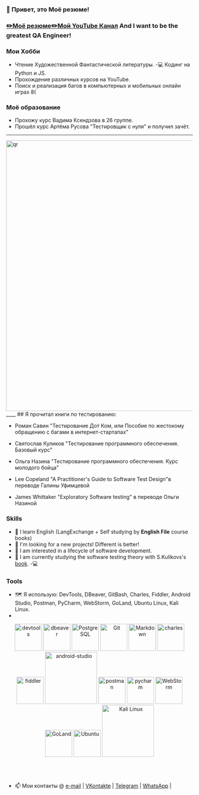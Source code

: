
### 👋 Привет, это Моё резюме!

### [✏️Моё резюме](https://m1rage777.github.io/CV/)[✏️Мой YouTube Канал](https://www.youtube.com/channel/UCswE6GVW_EvLaLFLdpCQrFQ) And I want to be the greatest QA Engineer!
### Мои Хобби
- Чтение Художественной Фантастической литературы.
-:computer: Кодинг на Python и JS.
- Прохождение различных курсов на YouTube.
- Поиск и реализация багов в компьютерных и мобильных онлайн играх 8(

### Моё образование
- Прохожу курс Вадима Ксендзова в 26 группе.
- Прошёл курс Артёма Русова "Тестировщик с нуля" и получил зачёт.
____
<img alt="qr" width="730px" src="https://sun9-44.userapi.com/impg/YSm9SeEvamrEl8m01YvLzxKkwWnkn8q0S1VrOg/PK4_NW0pC6U.jpg?size=1280x689&quality=96&sign=5a0cd2591b4fdb1dfda7b124dacc4463&type=album" />
____
## Я прочитал книги по тестированию:

- Роман Савин "Тестирование Дот Ком, или Пособие по жестокому обращению с багами в интернет-стартапах"

- Святослав Куликов "Тестирование программного обеспечения. Базовый курс"

- Ольга Назина "Тестирование программного обеспечения. Курс молодого бойца"

- Lee Copeland "A Practitioner's Guide to Software Test Design"в переводе Галины Уфимцевой

- James Whittaker "Exploratory Software testing" в переводе Ольги Назиной

### Skills
- 📖 I learn English (LangExchange + Self studying by **English File** course books)
- 💞️ I'm looking for a new projects! Different is better!
- 👀 I am interested in a lifecycle of software development.
- 🌱 I am currently studying the software testing theory with S.Kulikovs's [book](https://svyatoslav.biz/software_testing_book/).
-:computer:

### Tools 
- 🗺️ Я использую: DevTools, DBeaver, GitBash, Charles, Fiddler, Android Studio, Postman, PyCharm, WebStorm, GoLand, Ubuntu Linux, Kali Linux.
- 
<!-- main_page_length: 846px, img_spacing: 4px -->
<div align="center">
	<img alt="devtools" width="73px" src="https://user-images.githubusercontent.com/89486551/143319750-2f729405-4b8a-4f73-8e16-b5c7780517fc.png" />
	<img alt="dbeaver" width="73px" src="https://user-images.githubusercontent.com/89486551/143319757-0bbd31ce-7860-447a-9571-504653849d0b.png" />
	<img alt="PostgreSQL" width="73px" src="https://user-images.githubusercontent.com/89486551/143319773-17f2e07b-8dc2-4f02-9b60-e9f0b421ce06.png" />
	<img alt="Git" width="73px" src="https://upload.wikimedia.org/wikipedia/commons/thumb/9/91/Octicons-mark-github.svg/2048px-Octicons-mark-github.svg.png" />
	<img alt="Markdown" width="73px" src="https://user-images.githubusercontent.com/89486551/143319781-e0cb8223-f5db-4cfd-b2f8-9fab2e227023.png" />
	<img alt="charles" width="73px" src="https://user-images.githubusercontent.com/89486551/143319787-e5eb9aa4-5b57-454f-b903-64282274af76.png" />
	<img alt="fiddler" width="73px" src="https://user-images.githubusercontent.com/89486551/143319792-72034e75-f2fe-4589-b741-6f21a2433a71.png" />
	<img alt="android-studio" width="140px" src="https://upload.wikimedia.org/wikipedia/commons/thumb/9/92/Android_Studio_Trademark.svg/2560px-Android_Studio_Trademark.svg.png" />
	<img alt="postman" width="73px" src="https://user-images.githubusercontent.com/89486551/143319803-99550e9f-bdde-4354-b38a-a3aa8ffc9a77.png" />
	<img alt="pycharm" width="73px" src="https://user-images.githubusercontent.com/89486551/143319814-3645ca4a-c3cc-4958-aa5b-ff27b47d704c.png" />
	<img alt="WebStorm" width="73px" src="https://user-images.githubusercontent.com/89486551/145703556-7853a2fb-9487-49c4-9ff9-868c0fb82a98.png" />
	<img alt="GoLand" width="73px" src="https://resources.jetbrains.com/storage/products/goland/img/meta/goland_logo_300x300.png" />
	<img alt="Ubuntu" width="73px" src="https://upload.wikimedia.org/wikipedia/commons/thumb/a/ab/Logo-ubuntu_cof-orange-hex.svg/231px-Logo-ubuntu_cof-orange-hex.svg.png" />
	<img alt="Kali Linux" width="140px" src="https://upload.wikimedia.org/wikipedia/commons/thumb/4/4b/Kali_Linux_2.0_wordmark.svg/1200px-Kali_Linux_2.0_wordmark.svg.png" />
		
</div>

<br />
<br />
<br />


- 📫 Мои контакты @ [e-mail][email] | [VKontakte][VK] | [Telegram][TG] | [WhatsApp][WA] |

[email]: <mailto:stasqa2022@gmail.com>
[VK]: <https://vk.com/m1rage777>
[TG]: <https://t.me/m1rage777>
[WA]: <https://wa.me/79528002281>













<!--
**m1rage777/m1rage777** is a ✨ _special_ ✨ repository because its `README.md` (this file) appears on your GitHub profile.

Here are some ideas to get you started:

- 🔭 I’m currently working on ...
- 🌱 I’m currently learning ...
- 👯 I’m looking to collaborate on ...
- 🤔 I’m looking for help with ...
- 💬 Ask me about ...
- 📫 How to reach me: ...
- 😄 Pronouns: ...
- ⚡ Fun fact: ...
-->
